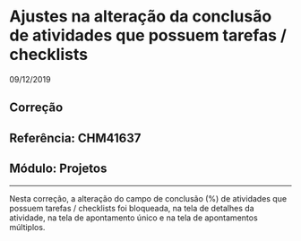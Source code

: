 # Ajustes na alteração da conclusão de atividades que possuem tarefas / checklists
09/12/2019
## Correção
## Referência: CHM41637
## Módulo: Projetos
***

Nesta correção, a alteração do campo de conclusão (%) de atividades que possuem tarefas / checklists foi bloqueada, na tela de detalhes da atividade, na tela de apontamento único e na tela de apontamentos múltiplos.

